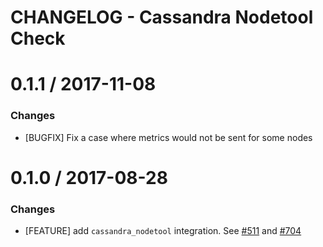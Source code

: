 # CHANGELOG - Cassandra Nodetool Check

0.1.1 / 2017-11-08
==================

### Changes

* [BUGFIX] Fix a case where metrics would not be sent for some nodes

0.1.0 / 2017-08-28
==================

### Changes

* [FEATURE] add `cassandra_nodetool` integration. See [#511][] and [#704][]

<!--- The following link definition list is generated by PimpMyChangelog --->
[#511]: https://github.com/DataDog/integrations-core/issues/511
[#704]: https://github.com/DataDog/integrations-core/issues/704
